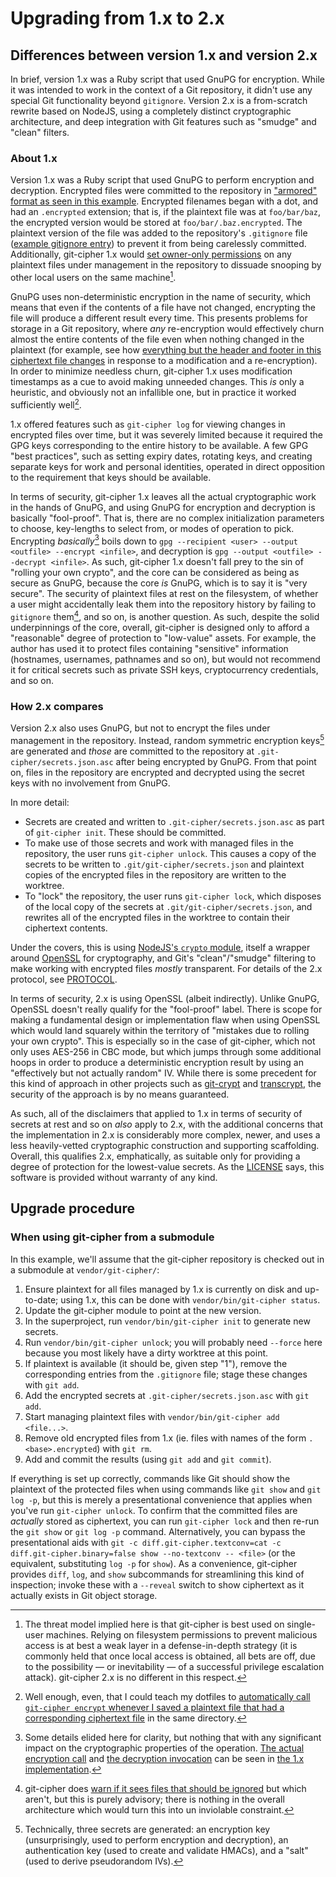 # Upgrading from 1.x to 2.x

## Differences between version 1.x and version 2.x

In brief, version 1.x was a Ruby script that used GnuPG for encryption. While it was intended to work in the context of a Git repository, it didn't use any special Git functionality beyond `gitignore`. Version 2.x is a from-scratch rewrite based on NodeJS, using a completely distinct cryptographic architecture, and deep integration with Git features such as "smudge" and "clean" filters.

### About 1.x

Version 1.x was a Ruby script that used GnuPG to perform encryption and decryption. Encrypted files were committed to the repository in ["armored" format as seen in this example](https://github.com/wincent/wincent/blob/84bbf3590edb41ffeb8b27b18efe68c64f04a6ec/aspects/ssh/templates/.ssh/.config.erb.encrypted). Encrypted filenames began with a dot, and had an `.encrypted` extension; that is, if the plaintext file was at `foo/bar/baz`, the encrypted version would be stored at `foo/bar/.baz.encrypted`. The plaintext version of the file was added to the repository's `.gitignore` file ([example gitignore entry](https://github.com/wincent/wincent/blob/84bbf3590edb41ffeb8b27b18efe68c64f04a6ec/.gitignore#L21)) to prevent it from being carelessly committed. Additionally, git-cipher 1.x would [set owner-only permissions](https://github.com/wincent/git-cipher/blob/8d602a1a1906bed9de202c935d71e7a276e5e438/bin/git-cipher#L350-L356) on any plaintext files under management in the repository to dissuade snooping by other local users on the same machine[^local].

[^local]: The threat model implied here is that git-cipher is best used on single-user machines. Relying on filesystem permissions to prevent malicious access is at best a weak layer in a defense-in-depth strategy (it is commonly held that once local access is obtained, all bets are off, due to the possibility — or inevitability — of a successful privilege escalation attack). git-cipher 2.x is no different in this respect.

GnuPG uses non-deterministic encryption in the name of security, which means that even if the contents of a file have not changed, encrypting the file will produce a different result every time. This presents problems for storage in a Git repository, where _any_ re-encryption would effectively churn almost the entire contents of the file even when nothing changed in the plaintext (for example, see how [everything but the header and footer in this ciphertext file changes](https://github.com/wincent/wincent/commit/a87a25e51867f125da8d8c6ce0c8c5aac073a40d) in response to a modification and a re-encryption). In order to minimize needless churn, git-cipher 1.x uses modification timestamps as a cue to avoid making unneeded changes. This _is_ only a heuristic, and obviously not an infallible one, but in practice it worked sufficiently well[^autosave].

[^autosave]: Well enough, even, that I could teach my dotfiles to [automatically call `git-cipher encrypt` whenever I saved a plaintext file that had a corresponding ciphertext file](https://github.com/wincent/wincent/blob/fdae884e343acfe025751c5bd78546aa630771e8/aspects/nvim/files/.config/nvim/autoload/wincent/autocmds.vim#L6-L33) in the same directory.

1.x offered features such as `git-cipher log` for viewing changes in encrypted files over time, but it was severely limited because it required the GPG keys corresponding to the entire history to be available. A few GPG "best practices", such as setting expiry dates, rotating keys, and creating separate keys for work and personal identities, operated in direct opposition to the requirement that keys should be available.

In terms of security, git-cipher 1.x leaves all the actual cryptographic work in the hands of GnuPG, and using GnuPG for encryption and decryption is basically "fool-proof". That is, there are no complex initialization parameters to choose, key-lengths to select from, or modes of operation to pick. Encrypting _basically_[^details] boils down to `gpg --recipient <user> --output <outfile> --encrypt <infile>`, and decryption is `gpg --output <outfile> --decrypt <infile>`. As such, git-cipher 1.x doesn't fall prey to the sin of "rolling your own crypto", and the core can be considered as being as secure as GnuPG, because the core _is_ GnuPG, which is to say it is "very secure". The security of plaintext files at rest on the filesystem, of whether a user might accidentally leak them into the repository history by failing to `gitignore` them[^gitignore], and so on, is another question. As such, despite the solid underpinnings of the core, overall, git-cipher is designed only to afford a "reasonable" degree of protection to "low-value" assets. For example, the author has used it to protect files containing "sensitive" information (hostnames, usernames, pathnames and so on), but would not recommend it for critical secrets such as private SSH keys, cryptocurrency credentials, and so on.

[^details]: Some details elided here for clarity, but nothing that with any significant impact on the cryptographic properties of the operation. [The actual encryption call](https://github.com/wincent/git-cipher/blob/8d602a1a1906bed9de202c935d71e7a276e5e438/bin/git-cipher#L160-L170) and [the decryption invocation](https://github.com/wincent/git-cipher/blob/8d602a1a1906bed9de202c935d71e7a276e5e438/bin/git-cipher#L198-L209) can be seen in [the 1.x implementation](https://github.com/wincent/git-cipher/blob/1-x-release/bin/git-cipher).

[^gitignore]: git-cipher does [warn if it sees files that should be ignored](https://github.com/wincent/git-cipher/blob/76aff9a5da6e786f30a7ed73452b32f92bb7a671/bin/git-cipher#L41-L43) but which aren't, but this is purely advisory; there is nothing in the overall architecture which would turn this into un inviolable constraint.

### How 2.x compares

Version 2.x also uses GnuPG, but not to encrypt the files under management in the repository. Instead, random symmetric encryption keys[^keys] are generated and _those_ are committed to the repository at `.git-cipher/secrets.json.asc` after being encrypted by GnuPG. From that point on, files in the repository are encrypted and decrypted using the secret keys with no involvement from GnuPG.

[^keys]: Technically, three secrets are generated: an encryption key (unsurprisingly, used to perform encryption and decryption), an authentication key (used to create and validate HMACs), and a "salt" (used to derive pseudorandom IVs).

In more detail:

- Secrets are created and written to `.git-cipher/secrets.json.asc` as part of `git-cipher init`. These should be committed.
- To make use of those secrets and work with managed files in the repository, the user runs `git-cipher unlock`. This causes a copy of the secrets to be written to `.git/git-cipher/secrets.json` and plaintext copies of the encrypted files in the repository are written to the worktree.
- To "lock" the repository, the user runs `git-cipher lock`, which disposes of the local copy of the secrets at `.git/git-cipher/secrets.json`, and rewrites all of the encrypted files in the worktree to contain their ciphertext contents.

Under the covers, this is using [NodeJS's `crypto` module](https://nodejs.org/api/crypto.html), itself a wrapper around [OpenSSL](https://www.openssl.org/) for cryptography, and Git's "clean"/"smudge" filtering to make working with encrypted files _mostly_ transparent. For details of the 2.x protocol, see [PROTOCOL](PROTOCOL.md).

In terms of security, 2.x is using OpenSSL (albeit indirectly). Unlike GnuPG, OpenSSL doesn't really qualify for the "fool-proof" label. There is scope for making a fundamental design or implementation flaw when using OpenSSL which would land squarely within the territory of "mistakes due to rolling your own crypto". This is especially so in the case of git-cipher, which not only uses AES-256 in CBC mode, but which jumps through some additional hoops in order to produce a deterministic encryption result by using an "effectively but not actually random" IV. While there is some precedent for this kind of approach in other projects such as [git-crypt](https://github.com/AGWA/git-crypt) and [transcrypt](https://github.com/elasticdog/transcrypt), the security of the approach is by no means guaranteed.

As such, all of the disclaimers that applied to 1.x in terms of security of secrets at rest and so on _also_ apply to 2.x, with the additional concerns that the implementation in 2.x is considerably more complex, newer, and uses a less heavily-vetted cryptographic construction and supporting scaffolding. Overall, this qualifies 2.x, emphatically, as suitable only for providing a degree of protection for the lowest-value secrets. As the [LICENSE](LICENSE.md) says, this software is provided without warranty of any kind.

## Upgrade procedure

### When using git-cipher from a submodule

In this example, we'll assume that the git-cipher repository is checked out in a submodule at `vendor/git-cipher/`:

1. Ensure plaintext for all files managed by 1.x is currently on disk and up-to-date; using 1.x, this can be done with `vendor/bin/git-cipher status`.
2. Update the git-cipher module to point at the new version.
3. In the superproject, run `vendor/bin/git-cipher init` to generate new secrets.
4. Run `vendor/bin/git-cipher unlock`; you will probably need `--force` here because you most likely have a dirty worktree at this point.
5. If plaintext is available (it should be, given step "1"), remove the corresponding entries from the `.gitignore` file; stage these changes with `git add`.
6. Add the encrypted secrets at `.git-cipher/secrets.json.asc` with `git add`.
7. Start managing plaintext files with `vendor/bin/git-cipher add <file...>`.
8. Remove old encrypted files from 1.x (ie. files with names of the form `.<base>.encrypted`) with `git rm`.
9. Add and commit the results (using `git add` and `git commit`).

If everything is set up correctly, commands like Git should show the plaintext of the protected files when using commands like `git show` and `git log -p`, but this is merely a presentational convenience that applies when you've run `git-cipher unlock`. To confirm that the committed files are _actually_ stored as ciphertext, you can run `git-cipher lock` and then re-run the `git show` or `git log -p` command. Alternatively, you can bypass the presentational aids with `git -c diff.git-cipher.textconv=cat -c diff.git-cipher.binary=false show --no-textconv -- <file>` (or the equivalent, substituting `log -p` for `show`). As a convenience, git-cipher provides `diff`, `log`, and `show` subcommands for streamlining this kind of inspection; invoke these with a `--reveal` switch to show ciphertext as it actually exists in Git object storage.
